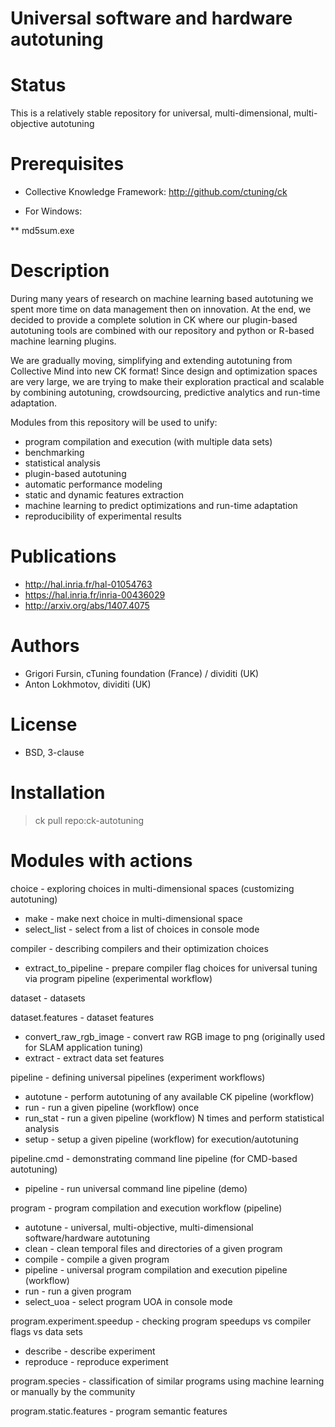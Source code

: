 Universal software and hardware autotuning
==========================================

Status
======
This is a relatively stable repository for universal,
multi-dimensional, multi-objective autotuning

Prerequisites
=============
* Collective Knowledge Framework: http://github.com/ctuning/ck

* For Windows:

** md5sum.exe

Description
===========
During many years of research on machine learning based autotuning 
we spent more time on data management then on innovation. At the end,
we decided to provide a complete solution in CK where our plugin-based 
autotuning tools are combined with our repository and python or
R-based machine learning plugins.

We are gradually moving, simplifying and extending autotuning
from Collective Mind into new CK format! Since design and optimization
spaces are very large, we are trying to make their exploration practical 
and scalable by combining autotuning, crowdsourcing, predictive 
analytics and run-time adaptation.

Modules from this repository will be used to unify:
* program compilation and execution (with multiple data sets)
* benchmarking
* statistical analysis
* plugin-based autotuning
* automatic performance modeling
* static and dynamic features extraction
* machine learning to predict optimizations and run-time adaptation
* reproducibility of experimental results

Publications
============
* http://hal.inria.fr/hal-01054763
* https://hal.inria.fr/inria-00436029
* http://arxiv.org/abs/1407.4075

Authors
=======

* Grigori Fursin, cTuning foundation (France) / dividiti (UK)
* Anton Lokhmotov, dividiti (UK)

License
=======
* BSD, 3-clause

Installation
============

> ck pull repo:ck-autotuning

Modules with actions
====================

choice - exploring choices in multi-dimensional spaces (customizing autotuning)

  * make - make next choice in multi-dimensional space
  * select_list - select from a list of choices in console mode

compiler - describing compilers and their optimization choices

  * extract_to_pipeline - prepare compiler flag choices for universal tuning via program pipeline (experimental workflow)

dataset - datasets

dataset.features - dataset features

  * convert_raw_rgb_image - convert raw RGB image to png (originally used for SLAM application tuning)
  * extract - extract data set features

pipeline - defining universal pipelines (experiment workflows)

  * autotune - perform autotuning of any available CK pipeline (workflow)
  * run - run a given pipeline (workflow) once
  * run_stat - run a given pipeline (workflow) N times and perform statistical analysis
  * setup - setup a given pipeline (workflow) for execution/autotuning

pipeline.cmd - demonstrating command line pipeline (for CMD-based autotuning)

  * pipeline - run universal command line pipeline (demo)

program - program compilation and execution workflow (pipeline)

  * autotune - universal, multi-objective, multi-dimensional software/hardware autotuning
  * clean - clean temporal files and directories of a given program
  * compile - compile a given program
  * pipeline - universal program compilation and execution pipeline (workflow)
  * run - run a given program
  * select_uoa - select program UOA in console mode

program.experiment.speedup - checking program speedups vs compiler flags vs data sets

  * describe - describe experiment
  * reproduce - reproduce experiment

program.species - classification of similar programs using machine learning or manually by the community

program.static.features - program semantic features
